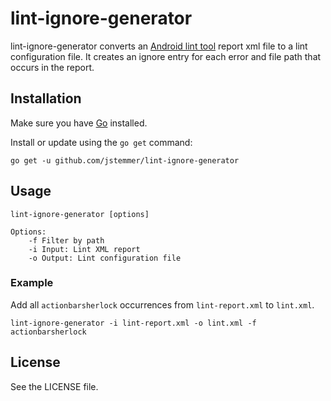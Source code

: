 # lint-ignore-generator

lint-ignore-generator converts an [Android lint tool][] report xml file to a
lint configuration file. It creates an ignore entry for each error and file
path that occurs in the report.

## Installation

Make sure you have [Go][] installed.

Install or update using the `go get` command:

	go get -u github.com/jstemmer/lint-ignore-generator

## Usage

	lint-ignore-generator [options]

	Options:
		-f Filter by path
		-i Input: Lint XML report
		-o Output: Lint configuration file

### Example

Add all `actionbarsherlock` occurrences from `lint-report.xml` to `lint.xml`.

	lint-ignore-generator -i lint-report.xml -o lint.xml -f actionbarsherlock

## License

See the LICENSE file.

[Android lint tool]: http://tools.android.com/tips/lint
[Go]: http://golang.org
